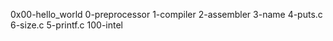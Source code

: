 0x00-hello_world
0-preprocessor
1-compiler
2-assembler
3-name
4-puts.c
6-size.c
5-printf.c
100-intel
